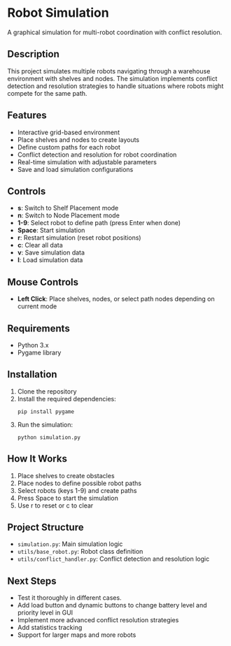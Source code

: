 # Robot Simulation

A graphical simulation for multi-robot coordination with conflict resolution.

## Description

This project simulates multiple robots navigating through a warehouse environment with shelves and nodes. The simulation implements conflict detection and resolution strategies to handle situations where robots might compete for the same path.

## Features

- Interactive grid-based environment
- Place shelves and nodes to create layouts
- Define custom paths for each robot
- Conflict detection and resolution for robot coordination
- Real-time simulation with adjustable parameters
- Save and load simulation configurations

## Controls

- **s**: Switch to Shelf Placement mode
- **n**: Switch to Node Placement mode
- **1-9**: Select robot to define path (press Enter when done)
- **Space**: Start simulation
- **r**: Restart simulation (reset robot positions)
- **c**: Clear all data
- **v**: Save simulation data
- **l**: Load simulation data

## Mouse Controls

- **Left Click**: Place shelves, nodes, or select path nodes depending on current mode

## Requirements

- Python 3.x
- Pygame library

## Installation

1. Clone the repository
2. Install the required dependencies:
   ```
   pip install pygame
   ```
3. Run the simulation:
   ```
   python simulation.py
   ```

## How It Works

1. Place shelves to create obstacles
2. Place nodes to define possible robot paths
3. Select robots (keys 1-9) and create paths
4. Press Space to start the simulation
5. Use r to reset or c to clear

## Project Structure

- `simulation.py`: Main simulation logic
- `utils/base_robot.py`: Robot class definition
- `utils/conflict_handler.py`: Conflict detection and resolution logic

## Next Steps

- Test it thoroughly in different cases.
- Add load button and dynamic buttons to change battery level and priority level in GUI
- Implement more advanced conflict resolution strategies
- Add statistics tracking
- Support for larger maps and more robots